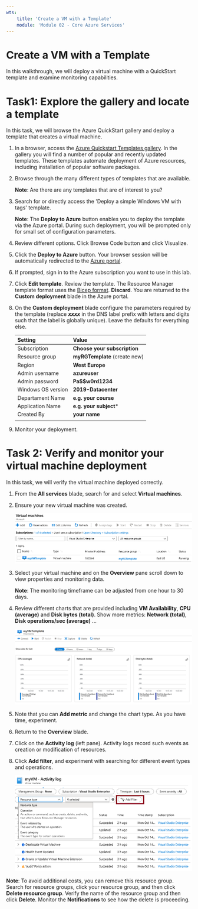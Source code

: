 ```yaml
---
wts:
    title: 'Create a VM with a Template'
    module: 'Module 02 - Core Azure Services'
---
```

# Create a VM with a Template

In this walkthrough, we will deploy a virtual machine with a QuickStart template and examine monitoring capabilities.

# Task1: Explore the gallery and locate a template

In this task, we will browse the Azure QuickStart gallery and deploy a template that creates a virtual machine. 

1. In a browser, access the [Azure Quickstart Templates gallery](https://azure.microsoft.com/resources/templates?azure-portal=true). In the gallery you will find a number of popular and recently updated templates. These templates automate deployment of Azure resources, including installation of popular software packages.

2. Browse through the many different types of templates that are available. 

    **Note**: Are there are any templates that are of interest to you?

3. Search for or directly access the 'Deploy a simple Windows VM with tags' template.

    **Note**: The **Deploy to Azure** button enables you to deploy the template via the Azure portal. During such deployment, you will be prompted only for small set of configuration parameters. 

4. Review different options. Click Browse Code button and click Visualize.
   
6. Click the **Deploy to Azure** button. Your browser session will be automatically redirected to the [Azure portal](http://portal.azure.com/).

7. If prompted, sign in to the Azure subscription you want to use in this lab.

8. Click **Edit template**. Review the template. The Resource Manager template format uses the [Bicep format](https://learn.microsoft.com/en-us/azure/azure-resource-manager/bicep/overview?tabs=bicep). **Discard**. You are returned to the **Custom deployment** blade in the Azure portal.
    
9. On the **Custom deployment** blade configure the parameters required by the template (replace ***xxxx*** in the DNS label prefix with letters and digits such that the label is globally unique). Leave the defaults for everything else. 

    | Setting| Value|
    |----|----|
    | Subscription | **Choose your subscription**|
    | Resource group | **myRGTemplate** (create new) |
    | Region | **West Europe** |
    | Admin username | **azureuser** |
    | Admin password | **Pa$$w0rd1234** |    
    | Windows OS version | **2019-Datacenter** |
    | Departament Name | **e.g. your course** |
    | Application Name | **e.g. your subject*** |
    | Created By | **your name** |
    | | |

10. Monitor your deployment. 

# Task 2: Verify and monitor your virtual machine deployment

In this task, we will verify the virtual machine deployed correctly. 

1. From the **All services** blade, search for and select **Virtual machines**.

2. Ensure your new virtual machine was created. 

    ![Screenshot of the virtual machines page. The new VM is shown and running.](../images/0902.png)

3. Select your virtual machine and on the **Overview** pane scroll down to view properties and monitoring data.

    **Note**: The monitoring timeframe can be adjusted from one hour to 30 days.

4. Review different charts that are provided including **VM Availability**, **CPU (average)** and **Disk bytes (total)**. Show more metrics: **Network (total)**, **Disk operations/sec (average)** ...

    ![Screenshot of the virtual machine monitoring charts.](../images/0903.png)

5. Note that you can **Add metric** and change the chart type. As you have time, experiment. 

6. Return to the **Overview** blade.

7. Click on the **Activity log** (left pane). Activity logs record such events as creation or modification of resources. 

8. Click **Add filter**, and experiment with searching for different event types and operations. 

    ![Screenshot of the Add filters page with Event type selected.](../images/0904.png)

**Note**: To avoid additional costs, you can remove this resource group. Search for resource groups, click your resource group, and then click **Delete resource group**. Verify the name of the resource group and then click **Delete**. Monitor the **Notifications** to see how the delete is proceeding.
